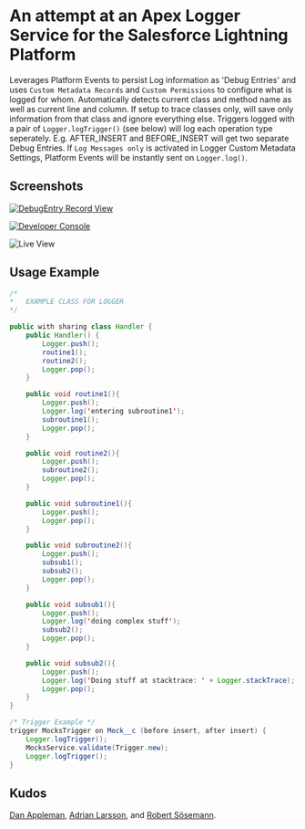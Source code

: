 # An attempt at an Apex Logger Service for the Salesforce Lightning Platform

Leverages Platform Events to persist Log information as 'Debug Entries' and uses `Custom Metadata Records` and `Custom Permissions` to configure what is logged for whom. Automatically detects current class and method name as well as current line and column.
If setup to trace classes only, will save only information from that class and ignore everything else.
Triggers logged with a pair of `Logger.logTrigger()` (see below) will log each operation type seperately. E.g. AFTER_INSERT and BEFORE_INSERT will get two separate Debug Entries.
If `Log Messages only` is activated in Logger Custom Metadata Settings, Platform Events will be instantly sent on `Logger.log()`.

## Screenshots

[![DebugEntry Record View](https://i.imgur.com/00yymeb.png)](https://i.imgur.com/00yymeb.png)

[![Developer Console](https://i.imgur.com/PRtY1R6.png)](https://i.imgur.com/PRtY1R6.png)

![Live View](https://user-images.githubusercontent.com/16804218/74485806-e66d6000-4ebb-11ea-84d8-2dc86ec26f90.png)

## Usage Example

```java
/*
*   EXAMPLE CLASS FOR LOGGER
*/

public with sharing class Handler {
    public Handler() {
        Logger.push();
        routine1();
        routine2();
        Logger.pop();
    }

    public void routine1(){
        Logger.push();
        Logger.log('entering subroutine1');
        subroutine1();
        Logger.pop();
    }

    public void routine2(){
        Logger.push();
        subroutine2();
        Logger.pop();
    }

    public void subroutine1(){
        Logger.push();
        Logger.pop();
    }

    public void subroutine2(){
        Logger.push();
        subsub1();
        subsub2();
        Logger.pop();
    }

    public void subsub1(){
        Logger.push();
        Logger.log('doing complex stuff');
        subsub2();
        Logger.pop();
    }

    public void subsub2(){
        Logger.push();
        Logger.log('Doing stuff at stacktrace: ' + Logger.stackTrace);
        Logger.pop();
    }
}

/* Trigger Example */
trigger MocksTrigger on Mock__c (before insert, after insert) {
	Logger.logTrigger();
    MocksService.validate(Trigger.new);
    Logger.logTrigger();
}
```

## Kudos

[Dan Appleman](https://twitter.com/danappleman), [Adrian Larsson](https://twitter.com/ApexLarson), and [Robert Sösemann](https://twitter.com/rsoesemann).
